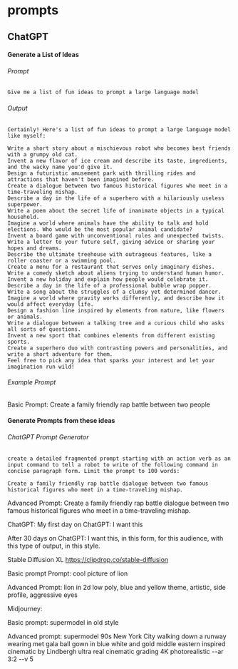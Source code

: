# prompts

## ChatGPT
#### Generate a List of Ideas

###### Prompt
```
Give me a list of fun ideas to prompt a large language model
```

###### Output
```
Certainly! Here's a list of fun ideas to prompt a large language model like myself:

Write a short story about a mischievous robot who becomes best friends with a grumpy old cat.
Invent a new flavor of ice cream and describe its taste, ingredients, and the wacky name you'd give it.
Design a futuristic amusement park with thrilling rides and attractions that haven't been imagined before.
Create a dialogue between two famous historical figures who meet in a time-traveling mishap.
Describe a day in the life of a superhero with a hilariously useless superpower.
Write a poem about the secret life of inanimate objects in a typical household.
Imagine a world where animals have the ability to talk and hold elections. Who would be the most popular animal candidate?
Invent a board game with unconventional rules and unexpected twists.
Write a letter to your future self, giving advice or sharing your hopes and dreams.
Describe the ultimate treehouse with outrageous features, like a roller coaster or a swimming pool.
Create a menu for a restaurant that serves only imaginary dishes.
Write a comedy sketch about aliens trying to understand human humor.
Invent a new holiday and explain how people would celebrate it.
Describe a day in the life of a professional bubble wrap popper.
Write a song about the struggles of a clumsy yet determined dancer.
Imagine a world where gravity works differently, and describe how it would affect everyday life.
Design a fashion line inspired by elements from nature, like flowers or animals.
Write a dialogue between a talking tree and a curious child who asks all sorts of questions.
Invent a new sport that combines elements from different existing sports.
Create a superhero duo with contrasting powers and personalities, and write a short adventure for them.
Feel free to pick any idea that sparks your interest and let your imagination run wild!
```

###### Example Prompt
Basic Prompt: Create a family friendly rap battle between two people


#### Generate Prompts from these ideas

###### ChatGPT Prompt Generator
```
create a detailed fragmented prompt starting with an action verb as an input command to tell a robot to write of the following command in concise paragraph form. Limit the prompt to 100 words:

Create a family friendly rap battle dialogue between two famous historical figures who meet in a time-traveling mishap.
```


Advanced Prompt: Create a family friendly rap battle dialogue between two famous historical figures who meet in a time-traveling mishap.




ChatGPT:
My first day on ChatGPT: I want this


After 30 days on ChatGPT:
I want this,
in this form,
for this audience,
with this type of output,
in this style.




Stable Diffusion XL
https://clipdrop.co/stable-diffusion

Basic prompt
Prompt: cool picture of lion


Advanced Prompt: lion in 2d low poly, blue and yellow theme, artistic, side profile, aggressive eyes


Midjourney:

Basic prompt: supermodel in old style

Advanced prompt: supermodel 90s New York City walking down a runway wearing met gala ball gown in blue white and gold middle eastern inspired cinematic by Lindbergh ultra real cinematic grading 4K photorealistic --ar 3:2 --v 5
